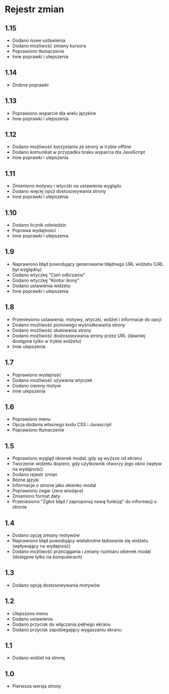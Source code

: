 # Rejestr zmian

## 1.15
- Dodano nowe ustawienia
- Dodano możliwość zmiany kursora
- Poprawiono tłumaczenie
- Inne poprawki i ulepszenia

## 1.14
- Drobne poprawki

## 1.13
- Poprawiono wsparcie dla wielu języków
- Inne poprawki i ulepszenia

## 1.12
- Dodano możliwość korzystania ze strony w trybie offline
- Dodano komunikat w przypadku braku wsparcia dla JavaScript
- Inne poprawki i ulepszenia

## 1.11
- Zmieniono motywy i wtyczki na ustawienia wyglądu
- Dodano więcej opcji dostosowywania strony
- Inne poprawki i ulepszenia

## 1.10
- Dodano licznik odwiedzin
- Poprawa wydajności
- Inne poprawki i ulepszenia

## 1.9
- Naprawiono błąd powodujący generowanie błędnego URL widżetu (URL był względny)
- Dodano wtyczkę "Cień odliczania"
- Dodano wtyczkę "Kontur ikony"
- Dodano ustawienia widżetu
- Inne poprawki i ulepszenia

## 1.8
- Przeniesiono ustawienia, motywy, wtyczki, widżet i informacje do opcji
- Dodano możliwość pionowego wyśrodkowania strony
- Dodano możliwość skalowania strony
- Dodano możliwość dostosowywania strony przez URL (dawniej dostępne tylko w trybie widżetu)
- Inne ulepszenia

## 1.7
- Poprawiono wydajność
- Dodano możliwość używania wtyczek
- Dodano ciemny motyw
- Inne ulepszenia

## 1.6
- Poprawiono menu
- Opcja dodania własnego kodu CSS i Javascript
- Poprawiono tłumaczenie

## 1.5
- Poprawiono wygląd okienek modal, gdy są wyższe od ekranu
- Tworzenie widżetu dopiero, gdy użytkownik otworzy jego okno (wpływ na wydajność)
- Dodano rejestr zmian
- Różne języki
- Informacje o stronie jako okienko modal
- Poprawiono zegar (zera wiodące)
- Zmieniono format daty
- Przeniesiono "Zgłoś błąd / zaproponuj nową funkcję" do informacji o stronie

## 1.4
- Dodano opcję zmiany motywów
- Naprawiono błąd powodujący wielokrotne ładowanie się widżetu (wpływający na wydajność)
- Dodano możliwość przeciągania i zmiany rozmiaru okienek modal (dostępne tylko na komputerach)

## 1.3
- Dodano opcję dostosowywania motywów

## 1.2
- Ulepszono menu
- Dodano ustawienia
- Dodano przycisk do włączania pełnego ekranu
- Dodano przycisk zapobiegający wygaszaniu ekranu

## 1.1
- Dodano widżet na stronę

## 1.0
- Pierwsza wersja strony
